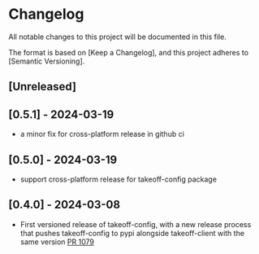 # Changelog

All notable changes to this project will be documented in this file.

The format is based on [Keep a Changelog],
and this project adheres to [Semantic Versioning].

## [Unreleased]

## [0.5.1] - 2024-03-19

- a minor fix for cross-platform release in github ci

## [0.5.0] - 2024-03-19

- support cross-platform release for takeoff-config package

## [0.4.0] - 2024-03-08

- First versioned release of takeoff-config, with a new release process that pushes takeoff-config to pypi alongside takeoff-client with the same version [PR 1079](https://github.com/TNBase/pantheon/pull/1079)
